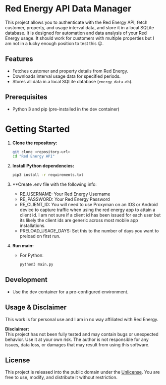 # Red Energy API Data Manager

This project allows you to authenticate with the Red Energy API, fetch customer, property, and usage interval data, and store it in a local SQLite database. It is designed for automation and data analysis of your Red Energy usage. It should work for customers with multiple properties but I am not in a lucky enough position to test this 😉.

## Features

- Fetches customer and property details from Red Energy.
- Downloads interval usage data for specified periods.
- Stores all data in a local SQLite database (`energy_data.db`).

## Prerequisites
- Python 3 and pip (pre-installed in the dev container)

# Getting Started

1. **Clone the repository:**
   ```sh
   git clone <repository-url>
   cd "Red Energy API"
   ```

2. **Install Python dependencies:**
   ```sh
   pip3 install -r requirements.txt
   ```
3. **Create .env file with the following info:
    - RE_USERNAME: Your Red Energy Username
    - RE_PASSWORD: Your Red Energy Password
    - RE_CLIENT_ID: You will need to use Proxyman on an IOS or Android device to capture traffic when using the red energy app to attain a client id. I am not sure if a client id has been issued for each user but its likely the client ids are generic across most mobile app installations. 
    - PRELOAD_USAGE_DAYS: Set this to the number of days you want to preload on first run. 
4. **Run main:**
   - For Python:
     ```sh
     python3 main.py
     ```

## Development

- Use the dev container for a pre-configured environment.

## Usage & Disclaimer

This work is for personal use and I am in no way affiliated with Red Energy. 

**Disclaimer:**  
This project has not been fully tested and may contain bugs or unexpected behavior. Use it at your own risk. The author is not responsible for any issues, data loss, or damages that may result from using this software.

## License

This project is released into the public domain under the [Unlicense](https://unlicense.org/). You are free to use, modify, and distribute it without restriction.
